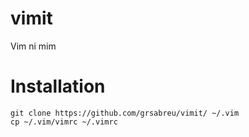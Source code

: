 # vimit
Vim ni mim

# Installation
```
git clone https://github.com/grsabreu/vimit/ ~/.vim
cp ~/.vim/vimrc ~/.vimrc
```
